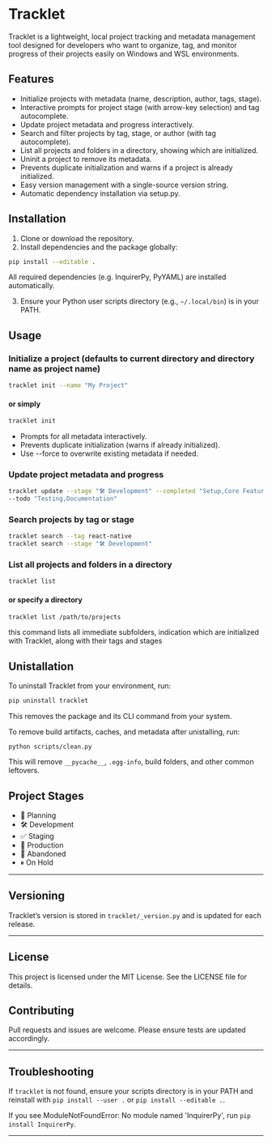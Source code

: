 # Tracklet

Tracklet is a lightweight, local project tracking and metadata management tool designed for developers who want to organize, tag, and monitor progress of their projects easily on Windows and WSL environments.

## Features

- Initialize projects with metadata (name, description, author, tags, stage).
- Interactive prompts for project stage (with arrow-key selection) and tag autocomplete.
- Update project metadata and progress interactively.
- Search and filter projects by tag, stage, or author (with tag autocomplete).
- List all projects and folders in a directory, showing which are initialized.
- Uninit a project to remove its metadata.
- Prevents duplicate initialization and warns if a project is already initialized.
- Easy version management with a single-source version string.
- Automatic dependency installation via setup.py.

## Installation

1. Clone or download the repository.
2. Install dependencies and the package globally:

```bash
pip install --editable .
```

All required dependencies (e.g. InquirerPy, PyYAML) are installed automatically.

3. Ensure your Python user scripts directory (e.g., `~/.local/bin`) is in your PATH.

## Usage

### Initialize a project (defaults to current directory and directory name as project name)

```bash
tracklet init --name "My Project"
```

#### or simply

```bash
tracklet init
```

- Prompts for all metadata interactively.
- Prevents duplicate initialization (warns if already initialized).
- Use --force to overwrite existing metadata if needed.

### Update project metadata and progress

```bash
tracklet update --stage "🛠 Development" --completed "Setup,Core Features" 
--todo "Testing,Documentation"
```

### Search projects by tag or stage

```bash
tracklet search --tag react-native
tracklet search --stage "🛠 Development"
```

### List all projects and folders in a directory

```bash
tracklet list
```

#### or specify a directory

```bash
tracklet list /path/to/projects
```

this command lists all immediate subfolders, indication which are initialized with Tracklet, along with their tags and stages

## Unistallation

To uninstall Tracklet from your environment, run:

```bash
pip uninstall tracklet
```

This removes the package and its CLI command from your system.

To remove build artifacts, caches, and metadata after unistalling, run:

```bach
python scripts/clean.py
```

This will remove `__pycache__`, `.egg-info`, build folders, and other common leftovers.

## Project Stages

- 🚧 Planning
- 🛠 Development
- ✅ Staging
- 🚀 Production
- 🛑 Abandoned
- ⏸ On Hold

---

## Versioning

Tracklet’s version is stored in `tracklet/_version.py` and is updated for each release.

---

## License

This project is licensed under the MIT License. See the LICENSE file for details.

## Contributing

Pull requests and issues are welcome. Please ensure tests are updated accordingly.

---

## Troubleshooting

If `tracklet` is not found, ensure your scripts directory is in your PATH and reinstall with `pip install --user .` or `pip install --editable .`.

If you see ModuleNotFoundError: No module named 'InquirerPy', run `pip install InquirerPy`.

---
